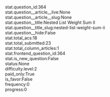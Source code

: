 stat.question_id:364  
stat.question__article__live:None  
stat.question__article__slug:None  
stat.question__title:Nested List Weight Sum II  
stat.question__title_slug:nested-list-weight-sum-ii  
stat.question__hide:False  
stat.total_acs:18  
stat.total_submitted:23  
stat.total_column_articles:1  
stat.frontend_question_id:364  
stat.is_new_question:False  
status:None  
difficulty.level:2  
paid_only:True  
is_favor:False  
frequency:0  
progress:0  
